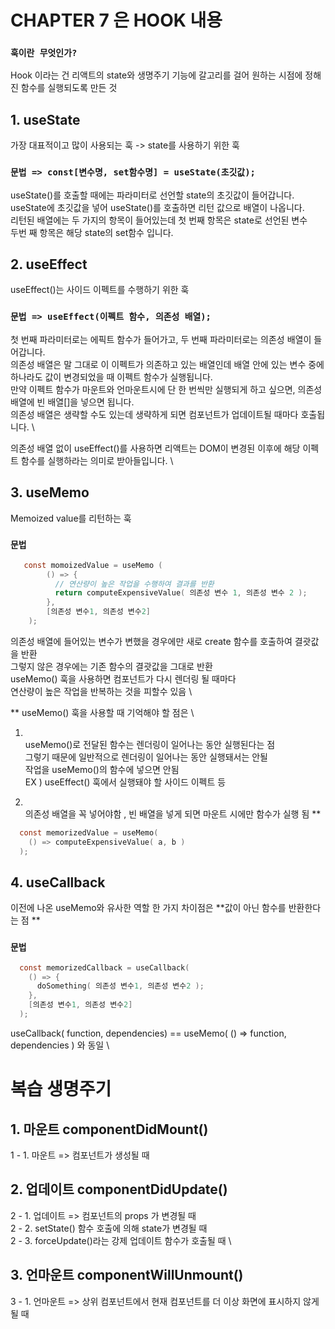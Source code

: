 # CHAPTER 7 은 HOOK 내용
### `훅이란 무엇인가?`

Hook 이라는 건 리액트의 state와 생명주기 기능에 갈고리를 걸어 원하는 시점에 정해진 함수를 실행되도록 만든 것

## 1. useState
가장 대표적이고 많이 사용되는 훅 -> state를 사용하기 위한 훅
### `문법 => const[변수명, set함수명] = useState(초깃값);`
useState()를 호출할 때에는 파라미터로 선언할 state의 초깃값이 들어갑니다. \
useState에 초깃값을 넣어 useState()를 호출하면 리턴 값으로 배열이 나옵니다. \
리턴된 배열에는 두 가지의 항목이 들어있는데 첫 번째 항목은 state로 선언된 변수 \
두번 째 항목은 해당 state의 set함수 입니다.

## 2. useEffect
useEffect()는 사이드 이펙트를 수행하기 위한 훅
### `문법 => useEffect(이펙트 함수, 의존성 배열);`
첫 번째 파라미터로는 에픽트 함수가 들어가고, 두 번째 파라미터로는 의존성 배열이 들어갑니다. \
의존성 배열은 말 그대로 이 이펙트가 의존하고 있는 배열인데 배열 안에 있는 변수 중에 하나라도 값이 변경되었을 때 이펙트 함수가 실행됩니다. \
만약 이펙트 함수가 마운트와 언마운트시에 단 한 번씩만 실행되게 하고 싶으면, 의존성 배열에 빈 배열[]을 넣으면 됩니다. \
의존성 배열은 생략할 수도 있는데 생략하게 되면 컴포넌트가 업데이트될 때마다 호출됩니다. \

의존성 배열 없이 useEffect()를 사용하면 리액트는 DOM이 변경된 이후에 해당 이펙트 함수를 실행하라는 의미로 받아들입니다. \

## 3. useMemo
Memoized value를 리턴하는 훅
### `문법`

```c
   const momoizedValue = useMemo (  
        () => { 
          // 연산량이 높은 작업을 수행하여 결과를 반환 
          return computeExpensiveValue( 의존성 변수 1, 의존성 변수 2 ); 
        }, 
        [의존성 변수1, 의존성 변수2] 
    ); 
```

의존성 배열에 들어있는 변수가 변했을 경우에만 새로 create 함수를 호출하여 결괏값을 반환 \
그렇지 않은 경우에는 기존 함수의 결괏값을 그대로 반환 \
useMemo() 훅을 사용하면 컴포넌트가 다시 렌더링 될 때마다 \
연산량이 높은 작업을 반복하는 것을 피할수 있음 \

** useMemo() 훅을 사용할 때 기억해야 할 점은 \
   1. \
   useMemo()로 전달된 함수는 렌더링이 일어나는 동안 실행된다는 점 \
   그렇기 때문에 일반적으로 렌더링이 일어나는 동안 실행돼서는 안될 \
   작업을 useMemo()의 함수에 넣으면 안됨 \
   EX ) useEffect() 훅에서 실행돼야 할 사이드 이펙트 등

   2. \
   의존성 배열을 꼭 넣어야함 , 빈 배열을 넣게 되면 마운트 시에만 함수가 실행 됨
**

```c
  const memorizedValue = useMemo(
    () => computeExpensiveValue( a, b )
  );
```

## 4. useCallback
이전에 나온 useMemo와 유사한 역할
한 가지 차이점은 **값이 아닌 함수를 반환한다는 점 **
### `문법`
```c
  const memorizedCallback = useCallback(
    () => {
      doSomething( 의존성 변수1, 의존성 변수2 ); 
    },
    [의존성 변수1, 의존성 변수2]
  );
```
useCallback( function, dependencies) == useMemo( () => function, dependencies ) 와 동일 \








# 복습 생명주기 
## 1. 마운트 componentDidMount()
1 - 1. 마운트 => 컴포넌트가 생성될 때

## 2. 업데이트 componentDidUpdate()
2 - 1. 업데이트 => 컴포넌트의 props 가 변경될 때 \
2 - 2. setState() 함수 호출에 의해 state가 변경될 때 \
2 - 3. forceUpdate()라는 강제 업데이트 함수가 호출될 때 \

## 3. 언마운트 componentWillUnmount()
3 - 1. 언마운트 => 상위 컴포넌트에서 현재 컴포넌트를 더 이상 화면에 표시하지 않게 될 때
